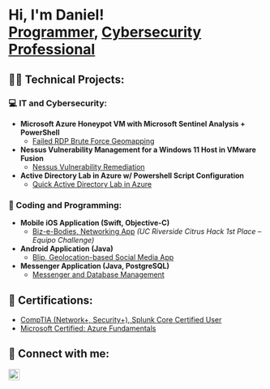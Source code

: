 <h1>Hi, I'm Daniel! <br/><a href="https://github.com/dcuza001">Programmer</a>, <a href="https://www.linkedin.com/in/daniel-cuza">Cybersecurity Professional</a>

<h2>👨‍💻 Technical Projects:</h2>

<h3>💻 IT and Cybersecurity:</h3>

- <b>Microsoft Azure Honeypot VM with Microsoft Sentinel Analysis + PowerShell</b>
  - [Failed RDP Brute Force Geomapping](https://github.com/dcuza001/Azure-Sentinel-Geolocation-Lab)
- <b>Nessus Vulnerability Management for a Windows 11 Host in VMware Fusion</b>
  - [Nessus Vulnerability Remediation](https://github.com/dcuza001/Nessus-Vulnerability-Management-and-Remediation)
- <b>Active Directory Lab in Azure w/ Powershell Script Configuration</b>
  - [Quick Active Directory Lab in Azure](https://github.com/dcuza001/Active-Directory-Lab-in-Azure)

<h3>👾 Coding and Programming:</h3>

- <b>Mobile iOS Application (Swift, Objective-C)</b>
  - [Biz-e-Bodies, Networking App](http://devpost.com/software/biz-e-bodies) <i>(UC Riverside Citrus Hack 1st Place – Equipo Challenge)</i>
- <b>Android Application (Java)</b>
  - [Blip, Geolocation-based Social Media App](https://github.com/dcuza001/Blip-Android)
- <b>Messenger Application (Java, PostgreSQL)</b>
  - [Messenger and Database Management](https://github.com/dcuza001/Database-Management)

<h2>📄 Certifications:</h2>

- [CompTIA (Network+, Security+), Splunk Core Certified User](https://www.credly.com/users/daniel-cuza)
- [Microsoft Certified: Azure Fundamentals](https://learn.microsoft.com/api/credentials/share/en-us/DanielCuza-1950/E10B51C507DCCC9A?sharingId=7EE305D0DB2BBEE)



<h2> 🤳 Connect with me:</h2>


[<img align="left" alt="DanielCuza | LinkedIn" width="22px" src="https://cdn.jsdelivr.net/npm/simple-icons@v3/icons/linkedin.svg" />][linkedin]

[linkedin]: https://www.linkedin.com/in/daniel-cuza

<!--


Here are some ideas to get you started:

- 🔭 I’m currently working on ...
- 🌱 I’m currently learning ...
- 👯 I’m looking to collaborate on ...
- 🤔 I’m looking for help with ...
- 💬 Ask me about ...
- 📫 How to reach me: ...
- 😄 Pronouns: ...
- ⚡ Fun fact: ...
-->
